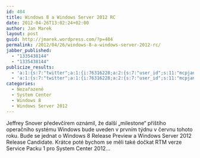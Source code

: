 ```yaml
---
id: 484
title: Windows 8 a Windows Server 2012 RC
date: 2012-04-26T13:02:24+02:00
author: Jan Marek
layout: post
guid: http://jmarek.wordpress.com/?p=484
permalink: /2012/04/26/windows-8-a-windows-server-2012-rc/
jabber_published:
  - "1335438144"
  - "1335438144"
publicize_results:
  - 'a:1:{s:7:"twitter";a:1:{i:76316228;a:2:{s:7:"user_id";s:11:"mcpjanmarek";s:7:"post_id";s:18:"195467863472091136";}}}'
  - 'a:1:{s:7:"twitter";a:1:{i:76316228;a:2:{s:7:"user_id";s:11:"mcpjanmarek";s:7:"post_id";s:18:"195467863472091136";}}}'
categories:
  - Nezařazené
  - System Center
  - Windows 8
  - Windows Server 2012
---
```

Jeffrey Snover předevčírem oznámil, že další &#8222;milestone&#8220; příštího operačního systému Windows bude uveden v prvním týdnu v červnu tohoto roku. Bude se jednat o Windows 8 Release Preview a Windows Server 2012 Release Candidate. Krátce poté bychom se měli také dočkat RTM verze Service Packu 1 pro System Center 2012&#8230;

